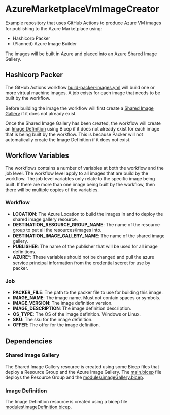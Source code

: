 # AzureMarketplaceVmImageCreator

Example repository that uses GitHub Actions to produce Azure VM images for publishing to the Azure Marketplace using:

- Hashicorp Packer
- (Planned) Azure Image Builder

The images will be built in Azure and placed into an Azure Shared Image Gallery.

## Hashicorp Packer

The GitHub Actions workflow [build-packer-images.yml](.github\worklows\build-packer-images.yml) will build one or more virtual machine images. A job exists for each image that needs to be built by the workflow.

Before building the image the workflow will first create a [Shared Image Gallery](https://docs.microsoft.com/en-us/azure/virtual-machines/shared-image-galleries) if it does not already exist.

Once the Shared Image Gallery has been created, the workflow will create an [Image Definition](https://docs.microsoft.com/en-us/azure/virtual-machines/windows/shared-images-portal#create-an-image-definition) using Bicep if it does not already exist for each image that is being built by the workflow. This is because Packer will not automatically create the Image Definition if it does not exist.

## Workflow Variables

The workflows contains a number of variables at both the workflow and the job level. The workflow level apply to all images that are build by the workflow. The job level variables only relate to the specific image being built. If there are more than one image being built by the workflow, then there will be multiple copies of the variables.

### Workflow

- **LOCATION**: The Azure Location to build the images in and to deploy the shared image gallery resource.
- **DESTINATION_RESOURCE_GROUP_NAME**: The name of the resource group to put all the resources/images into.
- **DESTINATION_IMAGE_GALLERY_NAME**: The name of the shared image gallery.
- **PUBLISHER**: The name of the publisher that will be used for all image definitions.
- **AZURE***: These variables should not be changed and pull the azure service principal information from the credential secret for use by packer.

### Job

- **PACKER_FILE**: The path to the packer file to use for building this image.
- **IMAGE_NAME**: The image name. Must not contain spaces or symbols.
- **IMAGE_VERSION**: The image definition version.
- **IMAGE_DESCRIPTION**: The image definition description.
- **OS_TYPE**: The OS of the image definition. Windows or Linux.
- **SKU**: The sku for the image definition.
- **OFFER**: The offer for the image definition.

## Dependencies

### Shared Image Gallery

The Shared Image Gallery resource is created using some Bicep files that deploy a Resource Group and the Azure Image Gallery. The [main.bicep](bicep\main.bicep) file deploys the Resource Group and the [modules\imageGallery.bicep](bicep\modules\imageGallery.bicep).

### Image Definition

The Image Definition resource is created using a bicep file [modules\imageDefinition.bicep](bicep\modules\imageDefinition.bicep).
